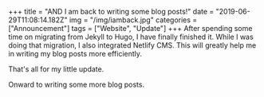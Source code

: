 +++
title = "AND I am back to writing some blog posts!"
date = "2019-06-29T11:08:14.182Z"
img = "/img/iamback.jpg"
categories = ["Announcement"]
tags = ["Website", "Update"]
+++
After spending some time on migrating from Jekyll to Hugo, I have finally finished it. While I was doing that migration, I also integrated Netlify CMS. This will greatly help me in writing my blog posts more efficiently.

That's all for my little update.

Onward to writing some more blog posts.
